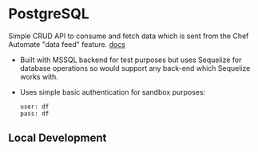 # PostgreSQL

Simple CRUD API to consume and fetch data which is sent from the Chef Automate "data feed" feature. [docs](https://docs.chef.io/automate/datafeed/)

* Built with MSSQL backend for test purposes but uses Sequelize for database operations so would support any back-end which Sequelize works with.
* Uses simple basic authentication for sandbox purposes:

    ```plain
    user: df
    pass: df
    ```

## Local Development
